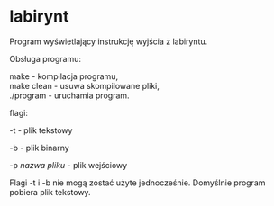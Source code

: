 # labirynt
Program wyświetlający instrukcję wyjścia z labiryntu.

Obsługa programu:

make - kompilacja programu,  
make clean - usuwa skompilowane pliki,  
./program - uruchamia program.

flagi:

-t - plik tekstowy

-b - plik binarny

-p *nazwa pliku* - plik wejściowy

Flagi -t i -b nie mogą zostać użyte jednocześnie. Domyślnie program pobiera plik tekstowy.
